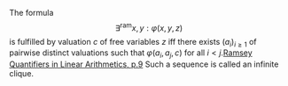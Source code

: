 
The formula 
$$\exists^\text{ram} x, y : \varphi(x, y, z)$$
is fulfilled by valuation $c$ of free variables $z$ iff there exists $(a_i)_{i\ge 1}$ of pairwise distinct valuations such that $\varphi(a_i, a_j, c)$ for all $i < j$.[Ramsey Quantifiers in Linear Arithmetics, p.9](Ramsey%20Quantifiers%20in%20Linear%20Arithmetics.pdf#page=9&selection=49,0,93,1&color=red)
Such a sequence is called an infinite clique.